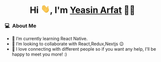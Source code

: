 # <center> Hi <img src="https://raw.githubusercontent.com/ABSphreak/ABSphreak/master/gifs/Hi.gif" width="30">, I'm [Yeasin Arfat](https://twitter.com/iamyeasiin) 👨‍💻 </center>

 

<h3> 💻 &nbsp;About Me </h3>

- 🌱 I’m currently learning React Native.
- 👯 I’m looking to collaborate with React,Redux,Nextjs :wink:
- 💬 I love connecting with different people so if you want any help, I'll be happy to meet you more! :)
 
 
